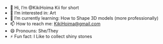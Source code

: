 - 👋 Hi, I’m @KikiHoima Kii for short
- 👀 I’m interested in: Art
- 🌱 I’m currently learning: How to Shape 3D models (more professionally)
- 📫 How to reach me: KikiHoima@gmail.com
- 😄 Pronouns: She/They
- ⚡ Fun fact: I Like to collect shiny stones
